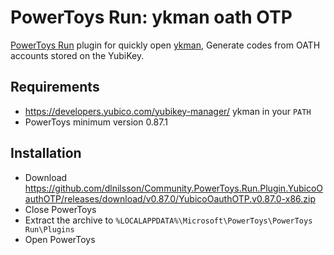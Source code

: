 # PowerToys Run: ykman oath OTP

[PowerToys Run](https://learn.microsoft.com/windows/powertoys/run)  plugin for quickly open [ykman](https://developers.yubico.com/yubikey-manager/), Generate codes from OATH accounts stored on the YubiKey.

## Requirements

- https://developers.yubico.com/yubikey-manager/ ykman in your `PATH`
- PowerToys minimum version 0.87.1

## Installation
- Download https://github.com/dlnilsson/Community.PowerToys.Run.Plugin.YubicoOauthOTP/releases/download/v0.87.0/YubicoOauthOTP.v0.87.0-x86.zip
- Close PowerToys
- Extract the archive to `%LOCALAPPDATA%\Microsoft\PowerToys\PowerToys Run\Plugins`
- Open PowerToys

